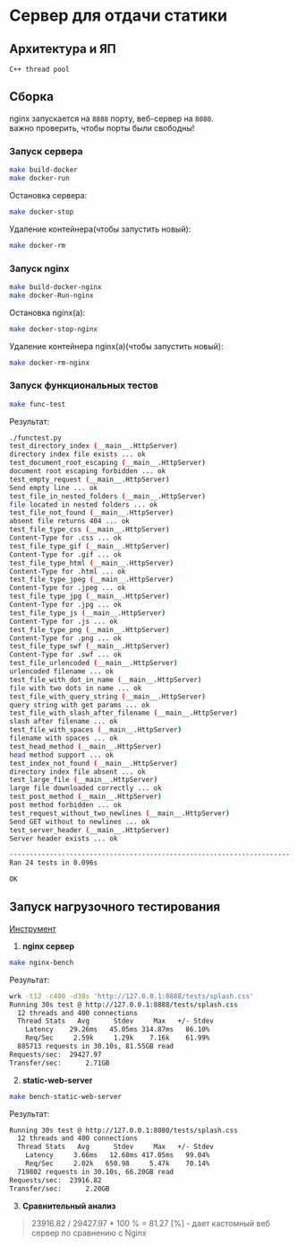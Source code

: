 # Сервер для отдачи статики
## Архитектура и ЯП
`С++ thread pool`

## Сборка
nginx запускается на `8888` порту, веб-сервер на `8080`.  
важно проверить, чтобы порты были свободны!  
### Запуск сервера
```bash
make build-docker
make docker-run
```
Остановка сервера:  
```bash
make docker-stop
```
Удаление контейнера(чтобы запустить новый):
```bash
make docker-rm
```
### Запуск nginx
```bash
make build-docker-nginx
make docker-Run-nginx
```
Остановка nginx(a):
```bash
make docker-stop-nginx
```
Удаление контейнера nginx(a)(чтобы запустить новый):
```bash
make docker-rm-nginx
```  
### Запуск функциональных тестов
```bash
make func-test
```

Результат:  
```bash
./functest.py
test_directory_index (__main__.HttpServer)
directory index file exists ... ok
test_document_root_escaping (__main__.HttpServer)
document root escaping forbidden ... ok
test_empty_request (__main__.HttpServer)
Send empty line ... ok
test_file_in_nested_folders (__main__.HttpServer)
file located in nested folders ... ok
test_file_not_found (__main__.HttpServer)
absent file returns 404 ... ok
test_file_type_css (__main__.HttpServer)
Content-Type for .css ... ok
test_file_type_gif (__main__.HttpServer)
Content-Type for .gif ... ok
test_file_type_html (__main__.HttpServer)
Content-Type for .html ... ok
test_file_type_jpeg (__main__.HttpServer)
Content-Type for .jpeg ... ok
test_file_type_jpg (__main__.HttpServer)
Content-Type for .jpg ... ok
test_file_type_js (__main__.HttpServer)
Content-Type for .js ... ok
test_file_type_png (__main__.HttpServer)
Content-Type for .png ... ok
test_file_type_swf (__main__.HttpServer)
Content-Type for .swf ... ok
test_file_urlencoded (__main__.HttpServer)
urlencoded filename ... ok
test_file_with_dot_in_name (__main__.HttpServer)
file with two dots in name ... ok
test_file_with_query_string (__main__.HttpServer)
query string with get params ... ok
test_file_with_slash_after_filename (__main__.HttpServer)
slash after filename ... ok
test_file_with_spaces (__main__.HttpServer)
filename with spaces ... ok
test_head_method (__main__.HttpServer)
head method support ... ok
test_index_not_found (__main__.HttpServer)
directory index file absent ... ok
test_large_file (__main__.HttpServer)
large file downloaded correctly ... ok
test_post_method (__main__.HttpServer)
post method forbidden ... ok
test_request_without_two_newlines (__main__.HttpServer)
Send GET without to newlines ... ok
test_server_header (__main__.HttpServer)
Server header exists ... ok

----------------------------------------------------------------------
Ran 24 tests in 0.096s

OK
```
## Запуск нагрузочного тестирования  

[Инструмент](https://github.com/wg/wrk)

1. **nginx сервер** 
```bash
make nginx-bench
```
Результат:  
```bash
wrk -t12 -c400 -d30s 'http://127.0.0.1:8888/tests/splash.css'
Running 30s test @ http://127.0.0.1:8888/tests/splash.css
  12 threads and 400 connections
  Thread Stats   Avg      Stdev     Max   +/- Stdev
    Latency    29.26ms   45.05ms 314.87ms   86.10%
    Req/Sec     2.59k     1.29k    7.16k    61.99%
  885713 requests in 30.10s, 81.55GB read
Requests/sec:  29427.97
Transfer/sec:      2.71GB
```
2. **static-web-server**
```bash
make bench-static-web-server
```
Результат:  
```bash
Running 30s test @ http://127.0.0.1:8080/tests/splash.css
  12 threads and 400 connections
  Thread Stats   Avg      Stdev     Max   +/- Stdev
    Latency     3.66ms   12.68ms 417.05ms   99.04%
    Req/Sec     2.02k   650.98     5.47k    70.14%
  719802 requests in 30.10s, 66.20GB read
Requests/sec:  23916.82
Transfer/sec:      2.20GB
```

3. **Сравнительный анализ**

> 23916.82 / 29427.97 * 100 % = 81.27 [%] - дает кастомный веб сервер по сравнению c Nginx
